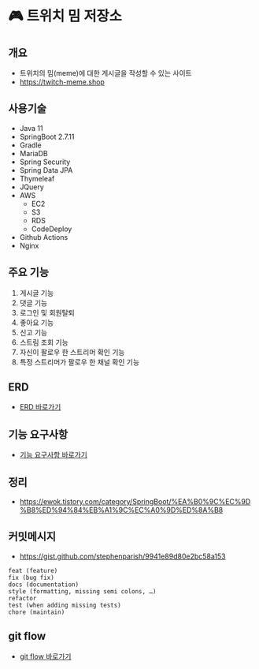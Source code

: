 # 🎮 트위치 밈 저장소

## 개요
* 트위치의 밈(meme)에 대한 게시글을 작성할 수 있는 사이트
* https://twitch-meme.shop

## 사용기술
* Java 11
* SpringBoot 2.7.11
* Gradle
* MariaDB
* Spring Security
* Spring Data JPA
* Thymeleaf
* JQuery
* AWS
  * EC2
  * S3
  * RDS
  * CodeDeploy
* Github Actions
* Nginx

## 주요 기능
1. 게시글 기능
2. 댓글 기능
3. 로그인 및 회원탈퇴
4. 좋아요 기능
5. 신고 기능
6. 스트림 조회 기능
7. 자신이 팔로우 한 스트리머 확인 기능
8. 특정 스트리머가 팔로우 한 채널 확인 기능

## ERD
* [ERD 바로가기](https://github.com/hong-sing/twitch-meme/wiki/1.-ERD)

## 기능 요구사항
* [기능 요구사항 바로가기](https://github.com/hong-sing/twitch-meme/wiki/2.-%EA%B8%B0%EB%8A%A5-%EC%9A%94%EA%B5%AC-%EC%82%AC%ED%95%AD)

## 정리
* https://ewok.tistory.com/category/SpringBoot/%EA%B0%9C%EC%9D%B8%ED%94%84%EB%A1%9C%EC%A0%9D%ED%8A%B8

## 커밋메시지
 * https://gist.github.com/stephenparish/9941e89d80e2bc58a153
 ```
 feat (feature)
fix (bug fix)
docs (documentation)
style (formatting, missing semi colons, …)
refactor
test (when adding missing tests)
chore (maintain)
```

## git flow
* [git flow 바로가기](https://github.com/hong-sing/twitch-meme/wiki/3.-git-flow)
